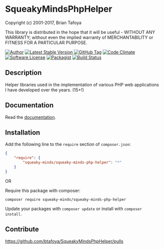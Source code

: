 # SqueakyMindsPhpHelper

Copyright (c) 2001-2017, Brian Tafoya

This library is distributed in the hope that it will be useful - WITHOUT ANY WARRANTY; without even the implied warranty of MERCHANTABILITY or FITNESS FOR A PARTICULAR PURPOSE.

[![Author](https://img.shields.io/badge/author-btafoya@briantafoya.com-blue.svg?style=flat-square)](https://www.briantafoya.com)
[![Latest Stable Version](https://poser.pugx.org/squeaky-minds/squeaky-minds-php-helper/version)](https://packagist.org/packages/squeaky-minds/squeaky-minds-php-helper)
[![GitHub Tag](https://img.shields.io/github/tag/btafoya/SqueakyMindsPhpHelper.svg?style=flat-square)](https://github.com/openwebpresence/owp-framework)
[![Code Climate](https://codeclimate.com/github/btafoya/SqueakyMindsPhpHelper/badges/gpa.svg)](https://codeclimate.com/github/btafoya/SqueakyMindsPhpHelper)
[![Software License](https://img.shields.io/badge/license-MIT-brightgreen.svg?style=flat-square)](LICENSE)
[![Packagist](https://img.shields.io/packagist/dt/squeaky-minds/squeaky-minds-php-helper.svg?style=flat-square)](https://packagist.org/packages/squeaky-minds/squeaky-minds-php-helper)
[![Build Status](https://travis-ci.org/btafoya/SqueakyMindsPhpHelper.svg?branch=master)](https://travis-ci.org/btafoya/SqueakyMindsPhpHelper)


## Description

Helper libraries used in the implementation of various PHP web applications I have developed over the years. (15+!)

## Documentation

Read the [documentation](http://htmlpreview.github.io/?https://github.com/btafoya/SqueakyMindsPhpHelper/blob/master/docs/index.html).

## Installation

Add the following line to the `require` section of `composer.json`:

```json
{
    "require": {
        "squeaky-minds/squeaky-minds-php-helper": "*"
    }
}
```

OR

Require this package with composer:
```
composer require squeaky-minds/squeaky-minds-php-helper
```

Update your packages with ```composer update``` or install with ```composer install```.

## Contribute

https://github.com/btafoya/SqueakyMindsPhpHelper/pulls
